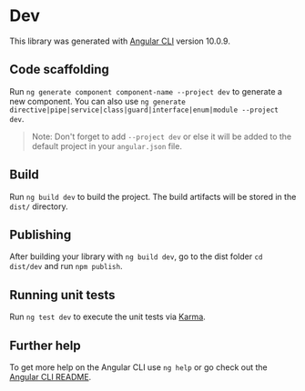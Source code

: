 # Dev

This library was generated with [Angular CLI](https://github.com/angular/angular-cli) version 10.0.9.

## Code scaffolding

Run `ng generate component component-name --project dev` to generate a new component. You can also use `ng generate directive|pipe|service|class|guard|interface|enum|module --project dev`.
> Note: Don't forget to add `--project dev` or else it will be added to the default project in your `angular.json` file. 

## Build

Run `ng build dev` to build the project. The build artifacts will be stored in the `dist/` directory.

## Publishing

After building your library with `ng build dev`, go to the dist folder `cd dist/dev` and run `npm publish`.

## Running unit tests

Run `ng test dev` to execute the unit tests via [Karma](https://karma-runner.github.io).

## Further help

To get more help on the Angular CLI use `ng help` or go check out the [Angular CLI README](https://github.com/angular/angular-cli/blob/master/README.md).
